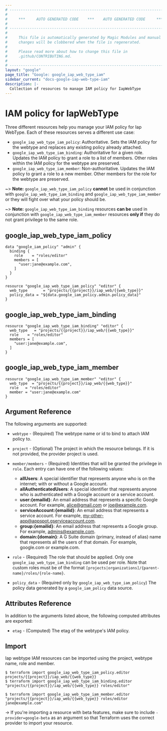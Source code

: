 ```yaml
---
# ----------------------------------------------------------------------------
#
#     ***     AUTO GENERATED CODE    ***    AUTO GENERATED CODE     ***
#
# ----------------------------------------------------------------------------
#
#     This file is automatically generated by Magic Modules and manual
#     changes will be clobbered when the file is regenerated.
#
#     Please read more about how to change this file in
#     .github/CONTRIBUTING.md.
#
# ----------------------------------------------------------------------------
layout: "google"
page_title: "Google: google_iap_web_type_iam"
sidebar_current: "docs-google-iap-web-type-iam"
description: |-
  Collection of resources to manage IAM policy for IapWebType
---
```


# IAM policy for IapWebType
Three different resources help you manage your IAM policy for Iap WebType. Each of these resources serves a different use case:

* `google_iap_web_type_iam_policy`: Authoritative. Sets the IAM policy for the webtype and replaces any existing policy already attached.
* `google_iap_web_type_iam_binding`: Authoritative for a given role. Updates the IAM policy to grant a role to a list of members. Other roles within the IAM policy for the webtype are preserved.
* `google_iap_web_type_iam_member`: Non-authoritative. Updates the IAM policy to grant a role to a new member. Other members for the role for the webtype are preserved.

~> **Note:** `google_iap_web_type_iam_policy` **cannot** be used in conjunction with `google_iap_web_type_iam_binding` and `google_iap_web_type_iam_member` or they will fight over what your policy should be.

~> **Note:** `google_iap_web_type_iam_binding` resources **can be** used in conjunction with `google_iap_web_type_iam_member` resources **only if** they do not grant privilege to the same role.



## google\_iap\_web\_type\_iam\_policy

```hcl
data "google_iam_policy" "admin" {
  binding {
    role    = "roles/editor"
    members = [
      "user:jane@example.com",
    ]
  }
}

resource "google_iap_web_type_iam_policy" "editor" {
  web_type       = "projects/{{project}}/iap_web/{{web_type}}"
  policy_data = "${data.google_iam_policy.admin.policy_data}"
}
```

## google\_iap\_web\_type\_iam\_binding

```hcl
resource "google_iap_web_type_iam_binding" "editor" {
  web_type   = "projects/{{project}}/iap_web/{{web_type}}"
  role    = "roles/editor"
  members = [
    "user:jane@example.com",
  ]
}
```

## google\_iap\_web\_type\_iam\_member

```hcl
resource "google_iap_web_type_iam_member" "editor" {
  web_type  = "projects/{{project}}/iap_web/{{web_type}}"
  role   = "roles/editor"
  member = "user:jane@example.com"
}
```

## Argument Reference

The following arguments are supported:

* `webtype` - (Required) The webtype name or id to bind to attach IAM policy to.

* `project` - (Optional) The project in which the resource belongs. If it
    is not provided, the provider project is used.

* `member/members` - (Required) Identities that will be granted the privilege in `role`.
  Each entry can have one of the following values:
  * **allUsers**: A special identifier that represents anyone who is on the internet; with or without a Google account.
  * **allAuthenticatedUsers**: A special identifier that represents anyone who is authenticated with a Google account or a service account.
  * **user:{emailid}**: An email address that represents a specific Google account. For example, alice@gmail.com or joe@example.com.
  * **serviceAccount:{emailid}**: An email address that represents a service account. For example, my-other-app@appspot.gserviceaccount.com.
  * **group:{emailid}**: An email address that represents a Google group. For example, admins@example.com.
  * **domain:{domain}**: A G Suite domain (primary, instead of alias) name that represents all the users of that domain. For example, google.com or example.com.

* `role` - (Required) The role that should be applied. Only one
    `google_iap_web_type_iam_binding` can be used per role. Note that custom roles must be of the format
    `[projects|organizations]/{parent-name}/roles/{role-name}`.

* `policy_data` - (Required only by `google_iap_web_type_iam_policy`) The policy data generated by
  a `google_iam_policy` data source.

## Attributes Reference

In addition to the arguments listed above, the following computed attributes are
exported:

* `etag` - (Computed) The etag of the webtype's IAM policy.

## Import

Iap webtype IAM resources can be imported using the project, webtype name, role and member.

```
$ terraform import google_iap_web_type_iam_policy.editor projects/{{project}}/iap_web/{{web_type}}
$ terraform import google_iap_web_type_iam_binding.editor "projects/{{project}}/iap_web/{{web_type}} roles/editor"

$ terraform import google_iap_web_type_iam_member.editor "projects/{{project}}/iap_web/{{web_type}} roles/editor jane@example.com"
```

-> If you're importing a resource with beta features, make sure to include `-provider=google-beta`
as an argument so that Terraform uses the correct provider to import your resource.
